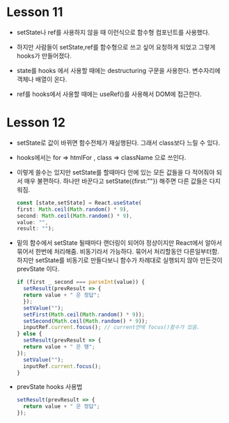 # Lesson 11

- setState나 ref를 사용하지 않을 때 이런식으로 함수형 컴포넌트를 사용했다.

- 하지만 사람들이 setState,ref를 함수형으로 쓰고 싶어 요청하게 되었고 그렇게 hooks가 만들어졌다.

- state를 hooks 에서 사용할 때에는 destructuring 구문을 사용한다. 변수자리에 객체나 배열이 온다.

- ref를 hooks에서 사용할 때에는 useRef()를 사용해서 DOM에 접근한다.

# Lesson 12

- setState로 값이 바뀌면 함수전체가 재실행된다. 그래서 class보다 느릴 수 있다.

- hooks에서는 for => htmlFor , class => className 으로 쓰인다.

- 이렇게 쓸수는 있지만 setState를 할때마다 안에 있는 모든 값들을 다 적어줘야 되서 매우 불편하다. 하나만 바꾼다고 setState({first:""}) 해주면 다른 값들은 다지워짐.

  ```javascript
  const [state,setState] = React.useState(
  first: Math.ceil(Math.random() * 9),
  second: Math.ceil(Math.random() * 9),
  value: "",
  result: "");
  ```

- 밑의 함수에서 setState 될때마다 랜더링이 되어야 정상이지만 React에서 알아서 묶어서 한번에 처리해줌. 비동기라서 가능하다. 묶어서 처리할동안 다른일부터함. 하지만 setState를 비동기로 만들다보니 함수가 차례대로 실행되지 않아 만든것이 prevState 이다.

  ```javascript
  if (first _ second === parseInt(value)) {
    setResult(prevResult => {
    return value + " 은 정답";
    });
    setValue("");
    setFirst(Math.ceil(Math.random() * 9));
    setSecond(Math.ceil(Math.random() * 9));
    inputRef.current.focus(); // current안에 focus()함수가 있음.
  } else {
    setResult(prevResult => {
    return value + " 은 땡";
  });
    setValue("");
    inputRef.current.focus();
  }
  ```

- prevState hooks 사용법
  ```javascript
  setResult(prevResult => {
    return value + " 은 정답";
  });
  ```
